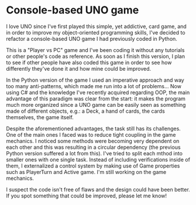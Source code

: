 # Console-based UNO game

I love UNO since I've first played this simple, yet addictive, card game, and in order to improve my object-oriented programming skills, I've decided to refactor a console-based UNO game I had previously coded in Python.

This is a "Player vs PC" game and I've been coding it without any tutorials or other people's code as reference. As soon as I finish this version, I plan to see if other people have also coded this game in order to see how differently they've done it and how mine could be improved.

In the Python version of the game I used an imperative approach and way too many anti-patterns, which made me run into a lot of problems... Now using C# and the knowledge I've recently acquired regarding OOP, the main advantage of this paradigm was clear from the start: it makes the program much more organized since a UNO game can be easily seen as something made of different objects, e.g.: a Deck, a hand of cards, the cards themselves, the game itself.

Despite the aforementioned advantages, the task still has its challenges. One of the main ones I faced was to reduce tight coupling in the game mechanics. I noticed some methods were becoming very dependent on each other and this was resulting in a circular dependency (the previous Python version suffered a lot from this). I've tried to split each mthod into smaller ones with one single task. Instead of including verifications inside of them, I externalized a control system by making use of Game properties such as PlayerTurn and Active game. I'm still working on the game mechanics.

I suspect the code isn't free of flaws and the design could have been better. If you spot something that could be improved, please let me know!
